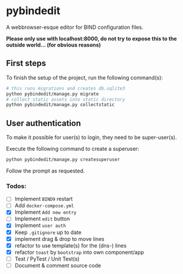# pybindedit
A webbrowser-esque editor for BIND configuration files.

**Please only use with localhost:8000, do not try to expose this to the outside world... (for obvious reasons)**

## First steps
To finish the setup of the project, run the following command(s):
```bash
# this runs migrations and creates db.sqlite3
python pybindedit/manage.py migrate
# collect static assets into static directory
python pybindedit/manage.py collectstatic
```

## User authentication
To make it possible for user(s) to login, they need to be super-user(s).

Execute the following command to create a superuser:
```bash
python pybindedit/manage.py createsuperuser
```
Follow the prompt as requested.

### Todos:
* [ ] Implement ```BIND9``` restart
* [ ] Add ```docker-compose.yml```
* [x] Implement ```Add new entry``` 
* [ ] Implement ```edit``` button
* [x] Implement ```user auth```
* [x] Keep ```.gitignore``` up to date
* [x] implement drag & drop to move lines
* [x] refactor to use template(s) for the (dns-) lines
* [x] refactor ```toast``` by ```bootstrap``` into own component/app
* [ ] Test / PyTest / Unit Test(s)
* [ ] Document & comment source code 